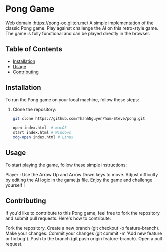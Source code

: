 # Pong Game
Web domain :https://pong-oo.glitch.me/
A simple implementation of the classic Pong game. Play against challenge the AI on this retro-style game. The game is fully functional and can be played directly in the browser.

## Table of Contents
- [Installation](#installation)
- [Usage](#usage)
- [Contributing](#contributing)

## Installation

To run the Pong game on your local machine, follow these steps:

1. Clone the repository:
   ```bash
   git clone https://github.com/ThanhNguyenPham-Steve/pong.git

   open index.html  # macOS
   start index.html # Windows
   xdg-open index.html # Linux

## Usage
To start playing the game, follow these simple instructions:

Player : Use the Arrow Up and Arrow Down keys to move.
Adjust difficulty by editing the AI logic in the game.js file.
Enjoy the game and challenge yourself !


## Contributing
If you'd like to contribute to this Pong game, feel free to fork the repository and submit pull requests. Here's how to contribute:

Fork the repository.
Create a new branch (git checkout -b feature-branch).
Make your changes.
Commit your changes (git commit -m 'Add new feature or fix bug').
Push to the branch (git push origin feature-branch).
Open a pull request.


